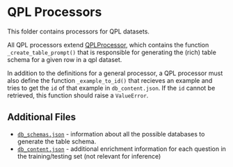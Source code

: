 # QPL Processors

This folder contains processors for QPL datasets.

All QPL processors extend [QPLProcessor](base.py), which contains the function `_create_table_prompt()` that is responsible for generating the (rich) table schema for a given row in a qpl dataset.

In addition to the definitions for a general processor, a QPL processor must also define the function `_example_to_id()` that recieves an example and tries to get the `id` of that example in `db_content.json`. If the `id` cannot be retrieved, this function should raise a `ValueError`.

## Additional Files

* [`db_schemas.json`](db_schemas.json) - information about all the possible databases to generate the table schema.
* [`db_content.json`](db_content.json) - additional enrichment information for each question in the training/testing set (not relevant for inference)
